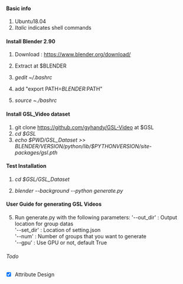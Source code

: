 #### Basic info

1. Ubuntu18.04
2. *Italic* indicates shell commands

#### Install Blender 2.90

1. Download : https://www.blender.org/download/

2. Extract at $BLENDER
3. *gedit ~/.bashrc*
4. add "export PATH=$BLENDER:$PATH" 
5. *source ~./bashrc*



#### Install GSL_Video dataset

1. git clone https://github.com/gyhandy/GSL-Video at $GSL
2. *cd $GSL*
3. *echo $PWD/GSL_Dataset >> $BLENDER/$VERSION/python/lib/$PYTHONVERSION/site-packages/gsl.pth*


#### Test Installation
1. *cd $GSL/GSL_Dataset*

2. *blender --background --python generate.py*

  


#### User Guide for generating GSL Videos 
5. Run generate.py with the following parameters:
	'--out_dir'  :       Output location for group datas  
	'--set_dir'  :        Location of setting.json  
	'--num'	  :	     Number of groups that you want to generate  
	'--gpu'	   :  		Use GPU or not, default True  

###### Todo

- [x] Attribute Design

